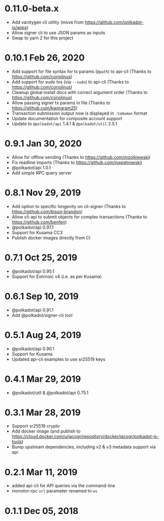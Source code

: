 # 0.11.0-beta.x

- Add vanitygen cli utility (move from https://github.com/polkadot-js/apps)
- Allow signer cli to use JSON params as inputs
- Swap to yarn 2 for this project

# 0.10.1 Feb 26, 2020

- Add support for file syntax for tx params (`@path`) to api-cli (Thanks to https://github.com/coriolinus)
- Add support for sudo txs (via `--sudo`) to api-cli (Thanks to https://github.com/coriolinus)
- Cleanup global install docs with correct argument order (Thanks to https://github.com/coriolinus)
- Allow passing signer tx params in file (Thanks to https://github.com/kwingram25)
- Transaction submission output now is displayed in `.toHuman` format
- Update documentation for composite account support
- Update to `@polkadot/api` 1.4.1 & `@polkadot/util` 2.5.1

# 0.9.1 Jan 30, 2020

- Allow for offline sending (Thanks to https://github.com/mzolkiewski)
- Fix readline imports (Thanks to https://github.com/joepetrowski)
- @polkadot/api 1.0.1
- Add simple RPC query server

# 0.8.1 Nov 29, 2019

- Add option to specific longevity on cli-signer (Thanks to https://github.com/bison-brandon)
- Allow cli-api to submit objects for complex transactions (Thanks to https://github.com/benfen)
- @polkadot/api 0.97.1
- Support for Kusama CC3
- Publish docker images directly from CI

# 0.7.1 Oct 25, 2019

- @polkadot/api 0.95.1
- Support for Extrinsic v4 (i.e. as per Kusama)

# 0.6.1 Sep 10, 2019

- @polkadot/api 0.91.1
- Add @polkadot/signer-cli tool

# 0.5.1 Aug 24, 2019

- @polkadot/api 0.90.1
- Support for Kusama
- Updated api-cli examples to use sr25519 keys

# 0.4.1 Mar 29, 2019

- @polkadot/util & @polkadot/api 0.75.1

# 0.3.1 Mar 28, 2019

- Support sr25519 crypto
- Add docker image (and publish to https://cloud.docker.com/u/jacogr/repository/docker/jacogr/polkadot-js-tools)
- Bump upstream dependencies, including v2 & v3 metadata support via api

# 0.2.1 Mar 11, 2019

- added api-cli for API queries via the command-line
- monotor-rpc `url` parameter renamed to `ws`

# 0.1.1 Dec 05, 2018
